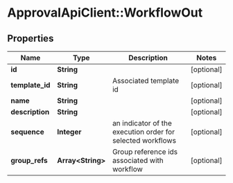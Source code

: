 # ApprovalApiClient::WorkflowOut

## Properties
Name | Type | Description | Notes
------------ | ------------- | ------------- | -------------
**id** | **String** |  | [optional] 
**template_id** | **String** | Associated template id | [optional] 
**name** | **String** |  | [optional] 
**description** | **String** |  | [optional] 
**sequence** | **Integer** | an indicator of the execution order for selected workflows | [optional] 
**group_refs** | **Array&lt;String&gt;** | Group reference ids associated with workflow | [optional] 


